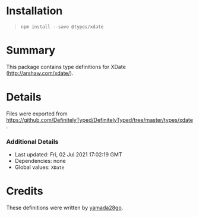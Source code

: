 # Installation
> `npm install --save @types/xdate`

# Summary
This package contains type definitions for XDate (http://arshaw.com/xdate/).

# Details
Files were exported from https://github.com/DefinitelyTyped/DefinitelyTyped/tree/master/types/xdate.

### Additional Details
 * Last updated: Fri, 02 Jul 2021 17:02:19 GMT
 * Dependencies: none
 * Global values: `XDate`

# Credits
These definitions were written by [yamada28go](https://github.com/yamada28go).
